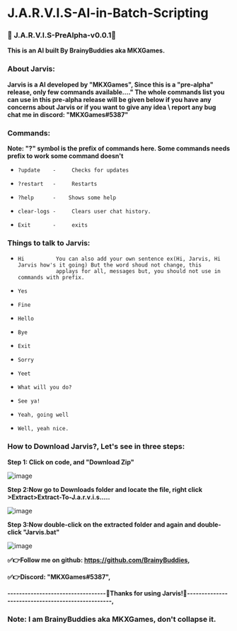 # J.A.R.V.I.S-AI-in-Batch-Scripting
### 🤖 J.A.R.V.I.S-PreAlpha-v0.0.1🤖
**This is an AI built By BrainyBuddies aka MKXGames.**

### **About Jarvis:**

**Jarvis is a AI developed by "MKXGames",
Since this is a "pre-alpha" release, only few commands available...."
The whole commands list you can use in this pre-alpha release will be given below
if you have any concerns about Jarvis or if you want to give any idea \ report any bug chat me in discord: "MKXGames#5387"**
### **Commands:**
**Note: "?" symbol is the prefix of commands here. Some commands needs prefix to work some command doesn't**
-     ?update    -     Checks for updates
-     ?restart   -     Restarts
-     ?help      -    Shows some help
-     clear-logs -     Clears user chat history.
-     Exit       -     exits
### **Things to talk to Jarvis**:
-     Hi          You can also add your own sentence ex(Hi, Jarvis, Hi Jarvis how's it going) But the word shoud not change, this
                  applays for all, messages but, you should not use in commands with prefix.
-     Yes
-     Fine
-     Hello
-     Bye
-     Exit
-     Sorry
-     Yeet
-     What will you do?
-     See ya!
-     Yeah, going well
-     Well, yeah nice.
### How to Download Jarvis?, Let's see in three steps:

**Step 1: Click on code, and "Download Zip"** 

![image](https://user-images.githubusercontent.com/99661109/153909901-f02125f7-8a04-4d48-ac94-40029098e818.png)


**Step 2:Now go to Downloads folder and locate the file, right click >Extract>Extract-To-J.a.r.v.i.s.....**


![image](https://user-images.githubusercontent.com/99661109/153908578-7012fd31-a047-4b7b-9fb8-f7d54f8d715f.png)


**Step 3:Now double-click on the extracted folder and again and double-click "Jarvis.bat"**


![image](https://user-images.githubusercontent.com/99661109/153909637-47b801b4-4be5-477e-89e0-e49dd65de577.png)


**✅👉Follow me on github: https://github.com/BrainyBuddies,**

**✅👉Discord:             "MKXGames#5387",**

**----------------------------------🙏Thanks for using Jarvis!🙏--------------------------------------------------,**
###  **Note: I am BrainyBuddies aka MKXGames, don't collapse it.**
